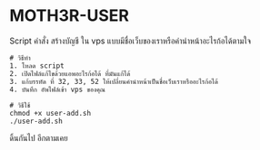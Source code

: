 # MOTH3R-USER
Script คำสั่ง สร้างบัญชี ใน vps
แบบมีชื่อเว็บของเราหรือคำนำหน้าอะไรก้อได้ตามใจ

```
# วิธีทำ
1. โหลด script
2. เปิดไฟล์แก้ไขด้วยแอพอะไรก้อได้ ที่มันแก้ได้
3. แก้บรรทัด ที่ 32, 33, 52 ให้เปลี่ยนคำนำหน้าเป็นชื่อเว็บเราหรืออะไรก้อได้
4. บันทึก อัพไฟล์เข้า vps ของคุณ
```

```
# วิธีใช้
chmod +x user-add.sh
./user-add.sh
```

ดิ้นกันไป อีกตามเคย
